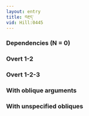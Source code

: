 ```yaml
---
layout: entry
title: བརྔད་
vid: Hill:0445
---
```

### Dependencies (N = 0)


### Overt 1-2


### Overt 1-2-3


### With oblique arguments


### With unspecified obliques
